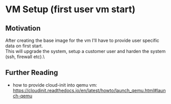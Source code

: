 # VM Setup (first user vm start)

## Motivation
After creating the base image for the vm I'll have to provide user specific data on first start.\
This will upgrade the system, setup a customer user and harden the system (ssh, firewall etc).\

## Further Reading
- how to provide cloud-init into qemu vm: https://cloudinit.readthedocs.io/en/latest/howto/launch_qemu.html#launch-qemu